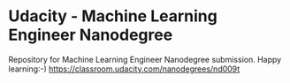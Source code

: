 
# Udacity - Machine Learning Engineer Nanodegree

Repository for Machine Learning Engineer Nanodegree submission. Happy learning:-)
https://classroom.udacity.com/nanodegrees/nd009t
